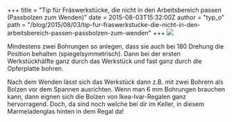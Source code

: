 +++
title = "Tip für Fräswerkstücke, die nicht in den Arbeitsbereich passen (Passbolzen zum Wenden)"
date = 2015-08-03T15:32:00Z
author = "typ_o"
path = "/blog/2015/08/03/tip-fur-fraswerkstucke-die-nicht-in-den-arbeitsbereich-passen-passbolzen-zum-wenden"
+++
[![](https://flipdot.org/blog/uploads/20150727_145638.serendipityThumb.jpg)](https://flipdot.org/blog/uploads/20150727_145638.jpg)

Mindestens zwei Bohrungen so anlegen, dass sie auch bei 180 Drehung die
Position behalten (spiegelsymmetrisch). Dann bei der ersten
Werkstückhälfte ganz durch das Werkstück und fast ganz durch die
Opferplatte bohren.

Nach dem Wenden lässt sich das Werkstück dann z.B. mit zwei Bohrern als
Bolzen vor dem Spannen ausrichten. Wenn man 6 mm Bohrungen brauchen
kann, dann eignen sich die Bolzen von Ikea-Ivar-Regalen ganz
hervorragend. Doch, da sind noch welche bei dir im Keller, in diesem
Marmeladenglas hinten in dem Regal da\!
